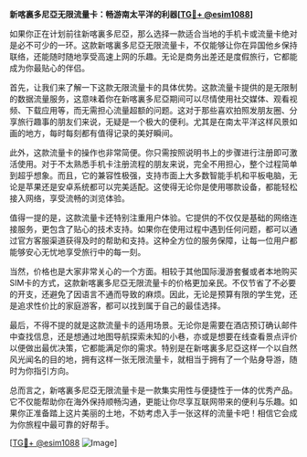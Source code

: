 **新喀裏多尼亞无限流量卡：畅游南太平洋的利器[[TG💪+ @esim1088](https://t.me/s/esim1088)]**

如果你正在计划前往新喀裏多尼亞，那么选择一款适合当地的手机卡或流量卡绝对是必不可少的一环。这款新喀裏多尼亞无限流量卡，不仅能够让你在异国他乡保持联络，还能随时随地享受高速上网的乐趣。无论是商务出差还是度假旅行，它都能成为你最贴心的伴侣。

首先，让我们来了解一下这款无限流量卡的具体优势。这款流量卡提供的是无限制的数据流量服务，这意味着你在新喀裏多尼亞期间可以尽情使用社交媒体、观看视频、下载应用等，而无需担心流量超额的问题。这对于那些喜欢拍照发朋友圈、分享旅行趣事的朋友们来说，无疑是一个极大的便利。尤其是在南太平洋这样风景如画的地方，每时每刻都有值得记录的美好瞬间。

此外，这款流量卡的操作也非常简便。你只需按照说明书上的步骤进行注册即可激活使用。对于不太熟悉手机卡注册流程的朋友来说，完全不用担心，整个过程简单到超乎想象。而且，它的兼容性极强，支持市面上大多数智能手机和平板电脑，无论是苹果还是安卓系统都可以完美适配。这使得无论你是使用哪款设备，都能轻松接入网络，享受流畅的浏览体验。

值得一提的是，这款流量卡还特别注重用户体验。它提供的不仅仅是基础的网络连接服务，更包含了贴心的技术支持。如果你在使用过程中遇到任何问题，都可以通过官方客服渠道获得及时的帮助和支持。这种全方位的服务保障，让每一位用户都能够安心无忧地享受旅行中的每一刻。

当然，价格也是大家非常关心的一个方面。相较于其他国际漫游套餐或者本地购买SIM卡的方式，这款新喀裏多尼亞无限流量卡的价格更加亲民。不仅节省了不必要的开支，还避免了因语言不通而导致的麻烦。因此，无论是预算有限的学生党，还是追求性价比的家庭游客，都可以找到属于自己的最佳选择。

最后，不得不提的就是这款流量卡的适用场景。无论你是需要在酒店预订确认邮件中查找信息，还是想通过地图导航探索未知的小巷，亦或是想要在线查看景点评价以便做出最优决策，它都能满足你的需求。特别是在新喀裏多尼亞这样一个以自然风光闻名的目的地，拥有这样一张无限流量卡，就相当于拥有了一个贴身导游，随时为你指引方向。

总而言之，新喀裏多尼亞无限流量卡是一款集实用性与便捷性于一体的优秀产品。它不仅能帮助你在海外保持顺畅沟通，更能让你尽享互联网带来的便利与乐趣。如果你正准备踏上这片美丽的土地，不妨考虑入手一张这样的流量卡吧！相信它会成为你旅程中最可靠的好帮手。

[[TG💪+ @esim1088](https://t.me/s/esim1088) ![Image](https://i.postimg.cc/4NQfJmqS/Snipaste-2025-05-13-00-14-12.png)]